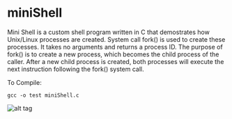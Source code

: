 # miniShell
Mini Shell is a custom shell program written in C that demostrates how Unix/Linux processes are created. System call fork() is used to create these processes. It takes no arguments and returns a process ID. The purpose of fork() is to create a new process, which becomes the child process of the caller. After a new child process is created, both processes will execute the next instruction following the fork() system call.

To Compile:
```
gcc -o test miniShell.c
```

![alt tag](https://i.imgur.com/E46U8eU.jpg)
